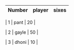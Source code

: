 | Number | player | sixes |
| ---    | ---    | ---   |

 | 1     | pant   | 20    |
 
 
 | 2     | gayle  | 50    |
 
 
 | 3    | dhoni   | 10    |
 
